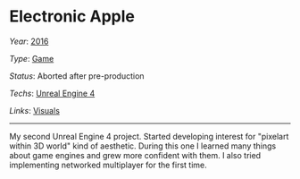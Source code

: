 # Electronic Apple
*Year*: [2016](./2016.md)

*Type*: [Game](./Games.md)

*Status*: Aborted after pre-production

*Techs*: [Unreal Engine 4](./UnrealEngine.md)

*Links*: [Visuals](https://anicetngrt.itch.io/electronic-apple)

---

My second Unreal Engine 4 project. Started developing interest for "pixelart within 3D world" kind of aesthetic. During this one I learned many things about game engines and grew more confident with them. I also tried implementing networked multiplayer for the first time.